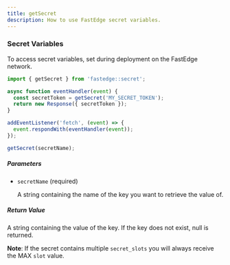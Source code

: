```yaml
---
title: getSecret
description: How to use FastEdge secret variables.
---
```


### Secret Variables

To access secret variables, set during deployment on the FastEdge network.

```js
import { getSecret } from 'fastedge::secret';

async function eventHandler(event) {
  const secretToken = getSecret('MY_SECRET_TOKEN');
  return new Response({ secretToken });
}

addEventListener('fetch', (event) => {
  event.respondWith(eventHandler(event));
});
```

```js title="SYNTAX"
getSecret(secretName);
```

##### Parameters

- `secretName` (required)

  A string containing the name of the key you want to retrieve the value of.

##### Return Value

A string containing the value of the key. If the key does not exist, null is returned.

**Note**: If the secret contains multiple `secret_slots` you will always receive the MAX `slot`
value.
